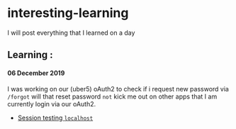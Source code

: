 # interesting-learning
I will post everything that I learned on a day

## Learning :

#### 06 December 2019

I was working on our (uber5) oAuth2 to check if i request new password via `/forgot` will that reset password `not` kick me out on other apps that I am currently login via our oAuth2.

- [Session testing `localhost`](https://github.com/TaSiya/interesting-learning/issues/1)
